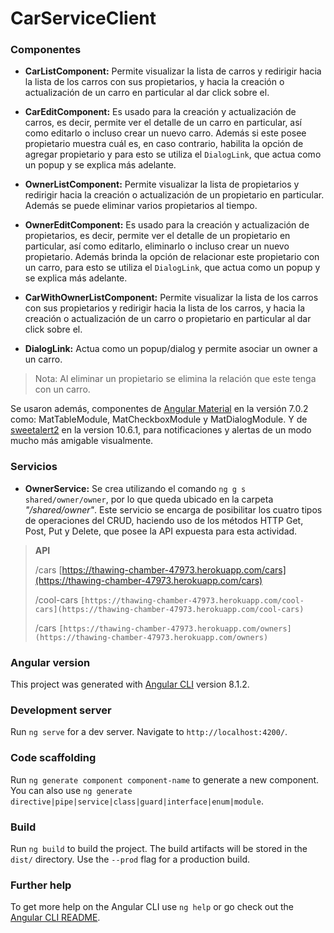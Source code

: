 # CarServiceClient

### Componentes

- **CarListComponent:**
Permite visualizar la lista de carros y redirigir hacia la lista de los carros con sus propietarios, y hacia la creación o actualización de un carro en particular al dar click sobre el.

- **CarEditComponent:**
Es usado para la creación y actualización de carros, es decir, permite ver el detalle de un carro en particular, así como editarlo o incluso crear un nuevo carro. Además si este posee propietario muestra cuál es, en caso contrario, habilita la opción de agregar propietario y para esto se utiliza el ```DialogLink```, que actua como un popup y se explica más adelante.

- **OwnerListComponent:**
Permite visualizar la lista de propietarios y redirigir hacia la creación o actualización de un propietario en particular. Además se puede eliminar varios propietarios al tiempo.

- **OwnerEditComponent:**
Es usado para la creación y actualización de propietarios, es decir, permite ver el detalle de un propietario en particular, así como editarlo, eliminarlo o incluso crear un nuevo propietario. Además brinda la opción de relacionar este propietario con un carro, para esto se utiliza el ```DialogLink```, que actua como un popup y se explica más adelante.

- **CarWithOwnerListComponent:**
Permite visualizar la lista de los carros con sus propietarios y redirigir hacia la lista de los carros, y hacia la creación o actualización de un carro o propietario en particular al dar click sobre el.

- **DialogLink:**
Actua como un popup/dialog y permite asociar un owner a un carro.

 > Nota: Al eliminar un propietario se elimina la relación que este tenga con un carro.
 
Se usaron además, componentes de [Angular Material](https://material.angular.io/) en la versión 7.0.2 como: MatTableModule, MatCheckboxModule y MatDialogModule. Y de [sweetalert2](https://sweetalert2.github.io/) en la version 10.6.1, para notificaciones y alertas de un modo mucho más amigable visualmente.

### Servicios

- **OwnerService:**
Se crea utilizando el comando `ng g s shared/owner/owner`, por lo que queda ubicado en la carpeta *"/shared/owner"*. Este servicio se encarga de posibilitar los cuatro tipos de operaciones del CRUD, haciendo uso de los métodos HTTP Get, Post, Put y Delete, que posee la API expuesta para esta actividad.

 > **API**
 >
 > /cars [https://thawing-chamber-47973.herokuapp.com/cars](https://thawing-chamber-47973.herokuapp.com/cars)
 >
 > /cool-cars `[https://thawing-chamber-47973.herokuapp.com/cool-cars](https://thawing-chamber-47973.herokuapp.com/cool-cars)`
 >
 > /cars `[https://thawing-chamber-47973.herokuapp.com/owners](https://thawing-chamber-47973.herokuapp.com/owners)`

### Angular version

This project was generated with [Angular CLI](https://github.com/angular/angular-cli) version 8.1.2.

### Development server

Run `ng serve` for a dev server. Navigate to `http://localhost:4200/`.

### Code scaffolding

Run `ng generate component component-name` to generate a new component. You can also use `ng generate directive|pipe|service|class|guard|interface|enum|module`.

### Build

Run `ng build` to build the project. The build artifacts will be stored in the `dist/` directory. Use the `--prod` flag for a production build.

### Further help

To get more help on the Angular CLI use `ng help` or go check out the [Angular CLI README](https://github.com/angular/angular-cli/blob/master/README.md).
